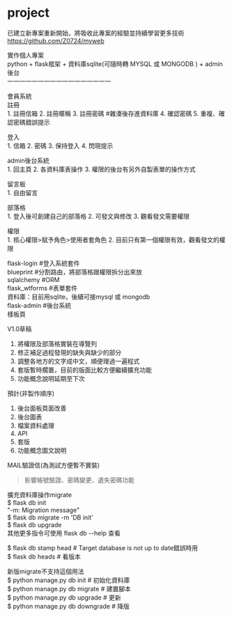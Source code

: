 # project
  
已建立新專案重新開始，將吸收此專案的經驗並持續學習更多技術  
https://github.com/Z0724/myweb  
  
實作個人專案  
python + flask框架 + 資料庫sqlite(可隨時轉 MYSQL 或 MONGODB ) + admin後台  
一一一一一一一一一一一一一一一一一  

會員系統  
註冊  
    1. 註冊信箱 2. 註冊暱稱 3. 註冊密碼 #雜湊後存進資料庫 4. 確認密碼 5. 重複、確認密碼錯誤提示
  
登入  
    1. 信箱 2. 密碼 3. 保持登入 4. 閃現提示
  
admin後台系統  
    1. 回主頁 2. 各資料庫表操作 3. 權限的後台有另外自製表單的操作方式
  
留言板  
    1. 自由留言
  
部落格  
    1. 登入後可創建自己的部落格 2. 可發文與修改 3. 觀看發文需要權限
  
權限  
    1. 核心權限>賦予角色>使用者套角色 2. 目前只有第一個權限有效，觀看發文的權限
  
flask-login #登入系統套件  
blueprint #分割路由，將部落格跟權限拆分出來放  
sqlalchemy  #ORM  
flask_wtforms #表單套件  
資料庫：目前用sqlite，後續可接mysql 或 mongodb  
flask-admin #後台系統  
樣板頁  
  
V1.0草稿  

1. 將權限及部落格實裝在導覽列  
2. 修正補足過程發現的缺失與缺少的部分  
3. 調整各地方的文字成中文，順便理過一遍程式  
4. 套版暫時擱置，目前的版面比較方便繼續擴充功能  
5. 功能概念說明延期至下次  
  
預計(非製作順序)  

1. 後台面板頁面改善  
2. 後台圖表  
3. 檔案資料處理  
4. API  
5. 套版  
6. 功能概念圖文說明  
  
MAIL驗證信(為測試方便暫不實裝)  
>影響帳號驗證、密碼變更、遺失密碼功能  
  
擴充資料庫操作migrate  
$ flask db init  
"-m: Migration message"  
$ flask db migrate -m 'DB init'  
$ flask db upgrade  
其他更多指令可使用 flask db --help 查看  
  
$ flask db stamp head  # Target database is not up to date錯誤時用  
$ flask db heads  # 看版本  
  
新版migrate不支持這個用法  
$ python manage.py db init  #  初始化資料庫  
$ python manage.py db migrate  #  建置腳本  
$ python manage.py db upgrade  #  更新  
$ python manage.py db downgrade  #  降版
